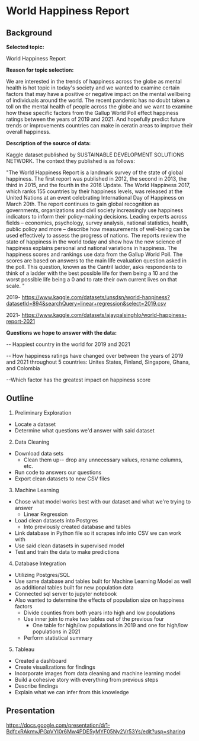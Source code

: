 # World Happiness Report

## Background
**Selected topic:**

World Happiness Report

**Reason for topic selection:**

We are interested in the trends of happiness across the globe as mental health is hot topic in today's society and we wanted to examine certain factors that may have a positive or negative impact on the mental wellbeing of individuals around the world. The recent pandemic has no doubt taken a toll on the mental health of people across the globe and we want to examine how these specific factors from the Gallup World Poll effect happiness ratings between the years of 2019 and 2021. And hopefully predict future trends or improvements countries can make in ceratin areas to improve their overall happiness. 

**Description of the source of data:** 

Kaggle dataset published by SUSTAINABLE DEVELOPMENT SOLUTIONS NETWORK. The context they published is as follows:

"The World Happiness Report is a landmark survey of the state of global happiness. The first report was published in 2012, the second in 2013, the third in 2015, and the fourth in the 2016 Update. The World Happiness 2017, which ranks 155 countries by their happiness levels, was released at the United Nations at an event celebrating International Day of Happiness on March 20th. The report continues to gain global recognition as governments, organizations and civil society increasingly use happiness indicators to inform their policy-making decisions. Leading experts across fields – economics, psychology, survey analysis, national statistics, health, public policy and more – describe how measurements of well-being can be used effectively to assess the progress of nations. The reports review the state of happiness in the world today and show how the new science of happiness explains personal and national variations in happiness. The happiness scores and rankings use data from the Gallup World Poll. The scores are based on answers to the main life evaluation question asked in the poll. This question, known as the Cantril ladder, asks respondents to think of a ladder with the best possible life for them being a 10 and the worst possible life being a 0 and to rate their own current lives on that scale. "

2019- https://www.kaggle.com/datasets/unsdsn/world-happiness?datasetId=894&searchQuery=linear+regression&select=2019.csv

2021- https://www.kaggle.com/datasets/ajaypalsinghlo/world-happiness-report-2021 

**Questions we hope to answer with the data:**

-- Happiest country in the world for 2019 and 2021

-- How happiness ratings have changed over between the years of 2019 and 2021 throughout 5 countries: Unites States, Finland, Singapore, Ghana, and Colombia

--Which factor has the greatest impact on happiness score


## Outline

1. Preliminary Exploration

  * Locate a dataset
  * Determine what questions we'd answer with said dataset

2. Data Cleaning

  * Download data sets
    * Clean them up-- drop any unnecessary values, rename columns, etc.
  * Run code to answers our questions
  * Export clean datasets to new CSV files
  
3. Machine Learning
  
  * Chose what model works best with our dataset and what we're trying to answer
    * Linear Regression 
  * Load clean datasets into Postgres 
    * Into previously created database and tables
  * Link database in Python file so it scrapes info into CSV we can work with
  * Use said clean datasets in supervised model
  * Test and train the data to make predictions
  
4. Database Integration

  * Utilizing Postgres/SQL
  * Use same database and tables built for Machine Learning Model as well as additional tables built for new population data
  * Connected sql server to jupyter notebook 
  * Also wanted to determine the effects of population size on happiness factors
    * Divide counties from both years into high and low populations
    * Use inner join to make two tables out of the previous four
      * One table for high/low populations in 2019 and one for high/low populations in 2021
    * Perform statistical summary 
  
5. Tableau 

  * Created a dashboard
  * Create visualizations for findings
  * Incorporate images from data cleaning and machine learning model
  * Build a cohesive story with everything from previous steps
  * Describe findings
  * Explain what we can infer from this knowledge


## Presentation
https://docs.google.com/presentation/d/1-BdfcxRAkmvJPGpVYI0r6Mw4PDE5yMYF05Ny2Vr53Ys/edit?usp=sharing 
